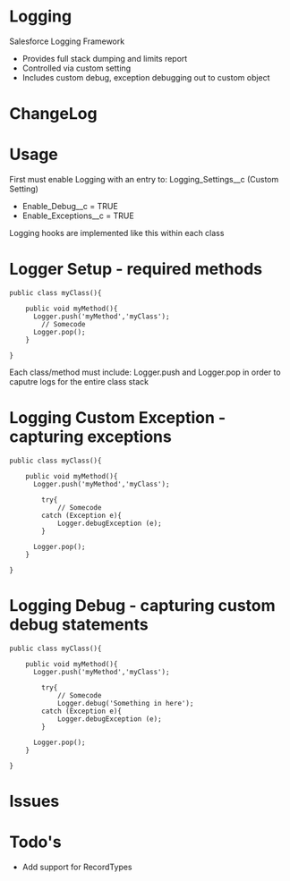 # Logging

Salesforce Logging Framework

- Provides full stack dumping and limits report
- Controlled via custom setting
- Includes custom debug, exception debugging out to custom object  


# ChangeLog

# Usage

First must enable Logging with an entry to:  Logging_Settings__c (Custom Setting)
* Enable_Debug__c = TRUE
* Enable_Exceptions__c = TRUE

Logging hooks are implemented like this within each class

# Logger Setup - required methods

```
public class myClass(){

    public void myMethod(){
      Logger.push('myMethod','myClass');
        // Somecode
      Logger.pop();
    }

}
```
Each class/method must include: Logger.push and Logger.pop in order to caputre logs for the entire class stack

# Logging Custom Exception - capturing exceptions

```
public class myClass(){

    public void myMethod(){
      Logger.push('myMethod','myClass');

        try{
            // Somecode
        catch (Exception e){
            Logger.debugException (e);
        }
        
      Logger.pop();
    }

}
```

# Logging Debug  - capturing custom debug statements

```
public class myClass(){

    public void myMethod(){
      Logger.push('myMethod','myClass');

        try{
            // Somecode
            Logger.debug('Something in here');
        catch (Exception e){
            Logger.debugException (e);
        }
        
      Logger.pop();
    }

}
```



# Issues

# Todo's
- Add support for RecordTypes
